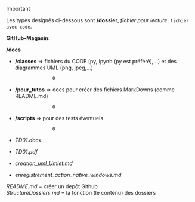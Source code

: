 > [!IMPORTANT]
> Les types designés ci-dessous sont **/dossier**, _fichier pour lecture_, `fichier avec code`.

  
  
  
  
  
**GitHub-Magasin:**



**/docs**

  - **/classes** => fichiers du CODE (py, ipynb (py est préféré),...) et des diagrammes UML (png, jpeg,...)

                      0                

  - **/pour_tutos** => docs pour créer des fichiers MarkDowns (comme README.md)

                      0 
                 
  - **/scripts** => pour des tests éventuels

                      0                

  - _TD01.docx_
  - _TD01.pdf_
  - _creation_uml_Umlet.md_
  - _enregistrement_action_native_windows.md_
  
                 
_README.md_ = créer un depôt Github  
_StructureDossiers.md_ = la fonction (le contenu) des dossiers



